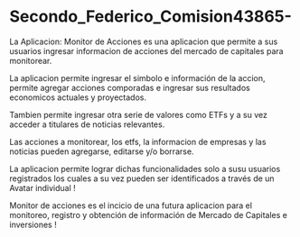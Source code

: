 # Secondo_Federico_Comision43865-

La Aplicacion: Monitor de Acciones es una aplicacion que permite a sus usuarios ingresar informacion de acciones del mercado de capitales para monitorear.

La aplicacion permite ingresar el simbolo e información de la accion, permite agregar acciones comporadas e ingresar sus resultados economicos actuales y proyectados.

Tambien permite ingresar otra serie de valores como ETFs y a su vez acceder a titulares de noticias relevantes.

Las acciones a monitorear, los etfs, la informacion de empresas y las noticias pueden agregarse, editarse y/o borrarse.

La aplicacion permite lograr dichas funcionalidades solo a susu usuarios registrados los cuales a su vez pueden ser identificados a través de un Avatar individual !

Monitor de acciones es el incicio de una futura aplicacion para el monitoreo, registro y obtención de información de Mercado de Capitales e inversiones !
